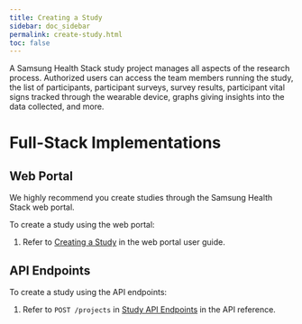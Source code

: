 ```yaml
---
title: Creating a Study
sidebar: doc_sidebar
permalink: create-study.html
toc: false
---
```


A Samsung Health Stack study project manages all aspects of the research process. Authorized users can access the team members running the study, the list of participants, participant surveys, survey results, participant vital signs tracked through the wearable device, graphs giving insights into the data collected, and more.

# Full-Stack Implementations

## Web Portal

We highly recommend you create studies through the Samsung Health Stack web portal.

To create a study using the web portal:

1. Refer to [Creating a Study](../../portal-guide/study-management/creating-a-study.md) in the web portal user guide.

## API Endpoints

To create a study using the API endpoints:

1. Refer to `POST /projects` in [Study API Endpoints](../../api-reference/study-api-endpoints.md) in the API reference.

